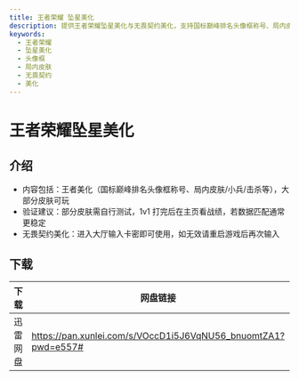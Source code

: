 ```yaml
---
title: 王者荣耀 坠星美化
description: 提供王者荣耀坠星美化与无畏契约美化，支持国标巅峰排名头像框称号、局内皮肤/小兵/击杀等效果，部分皮肤需自行测试验证。
keywords:
  - 王者荣耀
  - 坠星美化
  - 头像框
  - 局内皮肤
  - 无畏契约
  - 美化
---
```


# 王者荣耀坠星美化

## 介绍
- 内容包括：王者美化（国标巅峰排名头像框称号、局内皮肤/小兵/击杀等），大部分皮肤可玩
- 验证建议：部分皮肤需自行测试，1v1 打完后在主页看战绩，若数据匹配通常更稳定
- 无畏契约美化：进入大厅输入卡密即可使用，如无效请重启游戏后再次输入


## 下载
| 下载     | 网盘链接                                                                 | 提取码 |
| -------- | ------------------------------------------------------------------------ | ------ |
| 迅雷网盘 | https://pan.xunlei.com/s/VOccD1i5J6VqNU56_bnuomtZA1?pwd=e557#            | e557   |
